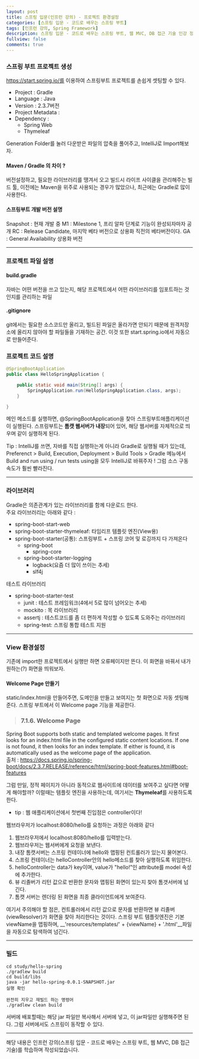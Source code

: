 ```yaml
---
layout: post
title: 스프링 입문(인프런 강의) - 프로젝트 환경설정
categories: [스프링 입문 - 코드로 배우는 스프링 부트]
tags: [인프런 강의, Spring Framework]
description: 스프링 입문 - 코드로 배우는 스프링 부트, 웹 MVC, DB 접근 기술 인강 정리
fullview: false
comments: true
---
```


### 스프링 부트 프로젝트 생성
https://start.spring.io/를 이용하여 스프링부트 프로젝트를 손쉽게 셋팅할 수 있다.

 + Project : Gradle
 + Language : Java
 + Version : 2.3.7버전
 + Project Metadata :
 + Dependency :
   + Spring Web
   + Thymeleaf
 
Generation Folder를 눌러 다운받은 파일의 압축을 풀어주고, IntelliJ로 Import해보자.
   
#### Maven / Gradle 의 차이 ?
버전설정하고, 필요한 라이브러리를 땡겨서 오고 빌드시 라이프 사이클을 관리해주는 빌드 툴, 이전에는 Maven을 위주로 사용되는 경우가 많았으나, 최근에는 Gradle로 많이 사용한다.

#### 스프링부트 개발 버전 설명
Snapshot : 현재 개발 중
M1 : Milestone 1, 프리 알파 단계로 기능이 완성되자마자 공개
RC : Release Candidate, 마지막 베타 버전으로 상용화 직전의 베타버전이다.
GA : General Availability 상용화 버전


***
### 프로젝트 파일 설명

#### build.gradle
자바는 어떤 버전을 쓰고 있는지, 해당 프로젝트에서 어떤 라이브러리를 임포트하는 것인지를 관리하는 파일

#### .gitignore
git에서는 필요한 소스코드만 올리고, 빌드된 파일은 올라가면 안되기 때문에 원격저장소에 올리지 않아야 할 파일들을 기재하는 공간. 이것 또한 start.spring.io에서 자동으로 만들어준다.

### 프로젝트 코드 설명

````Java
@SpringBootApplication
public class HelloSpringApplication {

	public static void main(String[] args) {
		SpringApplication.run(HelloSpringApplication.class, args);
	}

}
````
메인 메소드를 실행하면, @SpringBootApplication을 찾아 스프링부트애플리케이션이 실행된다. 스프링부트는 **톰캣 웹서버가 내장**되어 있어, 해당 웹서버를 자체적으로 띄우며 같이 실행하게 된다.

 Tip : IntelliJ를 쓰면, 자바를 직접 실행하는게 아니라 Gradle로 실행될 때가 있는데, Preferenct > Build, Execution, Deployment > Build Tools > Gradle 메뉴에서 Build and run using / run tests using을 모두 IntelliJ로 바꿔주자 ! 그럼 소스 구동 속도가 훨씬 빨라진다.
 
 ***
### 라이브러리
Gradle은 의존관계가 있는 라이브러리를 함께 다운로드 한다.  
주요 라이브러리는 아래와 같다 :

+ spring-boot-start-web
+ spring-boot-starter-thymeleaf: 타임리프 템플릿 엔진(View용)
+ spring-boot-starter(공통): 스프링부트 + 스프링 코어 및 로깅까지 다 가져온다
  + spring-boot
     + spring-core
  + spring-boot-starter-logging
     + logback(요즘 더 많이 쓰이는 추세)
     + slf4j

 테스트 라이브러리  
+ spring-boot-starter-test
   + junit : 테스트 프레임워크(4에서 5로 많이 넘어오는 추세)
   + mockito : 목 라이브러리
   + assertj : 테스트코드를 좀 더 편하게 작성할 수 있도록 도와주는 라이브러리
   + spring-test: 스프링 통합 테스트 지원

*** 
### View 환경설정
  기존에 import한 프로젝트에서 실행만 하면 오류페이지만 뜬다. 이 화면을 바꿔서 내가 원하는(?) 화면을 띄워보자.
  
#### Welcome Page 만들기
 static/index.html을 만들어주면, 도메인을 만들고 보여지는 첫 화면으로 자동 셋팅해준다. 스프링 부트에서 이 Welcome page 기능을 제공한다.
> ### 7.1.6. Welcome Page
Spring Boot supports both static and templated welcome pages. It first looks for an index.html file in the configured static content locations. If one is not found, it then looks for an index template. If either is found, it is automatically used as the welcome page of the application.  
출처 : https://docs.spring.io/spring-boot/docs/2.3.7.RELEASE/reference/html/spring-boot-features.html#boot-features
 
  그럼 만일, 정적 페이지가 아니라 동적으로 웹사이트에 데이터를 보여주고 싶다면 어떻게 해야할까? 이럴때는 템플릿 엔진을 사용하는데, 여기서는 **Thymeleaf**를 사용하도록 한다.
  
  * tip : 웹 애플리케이션에서 첫번째 진입점은 controller이다!

  웹브라우저가 localhost:8080/hello를 요청하는 과정은 아래와 같다
   1. 웹브라우저에서 localhost:8080/hello를 입력받는다.
   1. 웹브라우저는 웹서버에게 요청을 보낸다.
   1. 내장 톰캣서버는 스프링 컨테이너에 hello와 맵핑된 컨트롤러가 있는지 물어본다.
   1. 스프링 컨테이너는 helloController안의 hello메소드를 찾아 실행하도록 위임한다.
   1. helloController는 data가 key이며, value가 "hello!"인 attribute를 model 속성에 추가한다.
   1. 뷰 리졸버가 리턴 값으로 반환한 문자와 맵핑된 화면이 있는지 찾아 톰갯서버에 넘긴다.
   1. 톰캣 서버는 렌더링 된 화면을 최종 클라이언트에게 보여준다.

   여기서 주의해야 할 점은, 컨트롤러에서 리턴 값으로 문자를 반환하면 뷰 리졸버(viewResolver)가 화면을 찾아 처리한다는 것이다. 스프링 부트 템플릿엔진은 기본 viewName을 맵핑하며, __'resources/templates/' + {viewName} + '.html'__파일을 자동으로 탐색하여 넘긴다.
 ***
 ### 빌드

 ````
 cd study/hello-spring
 ./gradlew build
 cd build/libs
 java -jar hello-spring-0.0.1-SNAPSHOT.jar
 실행 확인
 
 완전히 지우고 재빌드 하는 명령어
 ./gradlew clean build
 ````
 
 서버에 배포할때는 해당 jar 파일만 복사해서 서버에 넣고, 이 jar파일만 실행해주면 된다. 그럼 서버에서도 스프링이 동작할 수 있다.
   
   ***
   해당 내용은 인프런 강의(스프링 입문 - 코드로 배우는 스프링 부트, 웹 MVC, DB 접근 기술)를 학습하며 작성되었습니다.